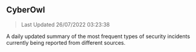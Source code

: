 ## CyberOwl 
> Last Updated 26/07/2022 03:23:38 


A daily updated summary of the most frequent types of security incidents currently being reported from different sources.

